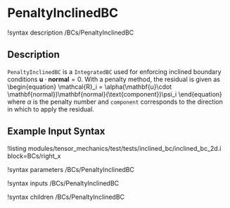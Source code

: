 # PenaltyInclinedBC

!syntax description /BCs/PenaltyInclinedBC

## Description

`PenaltyInclinedBC` is a `IntegratedBC` used for enforcing inclined boundary conditions $\mathbf{u}\cdot \mathbf{normal} = 0$. With a penalty method, the residual is given as
\begin{equation}
\mathcal{R}_i = \alpha(\mathbf{u}\cdot \mathbf{normal})\mathbf{normal}(\text{component})\psi_i
\end{equation}
where $\alpha$ is the penalty number and `component` corresponds to the direction in which to apply the residual.

## Example Input Syntax

!listing modules/tensor_mechanics/test/tests/inclined_bc/inclined_bc_2d.i block=BCs/right_x

!syntax parameters /BCs/PenaltyInclinedBC

!syntax inputs /BCs/PenaltyInclinedBC

!syntax children /BCs/PenaltyInclinedBC
